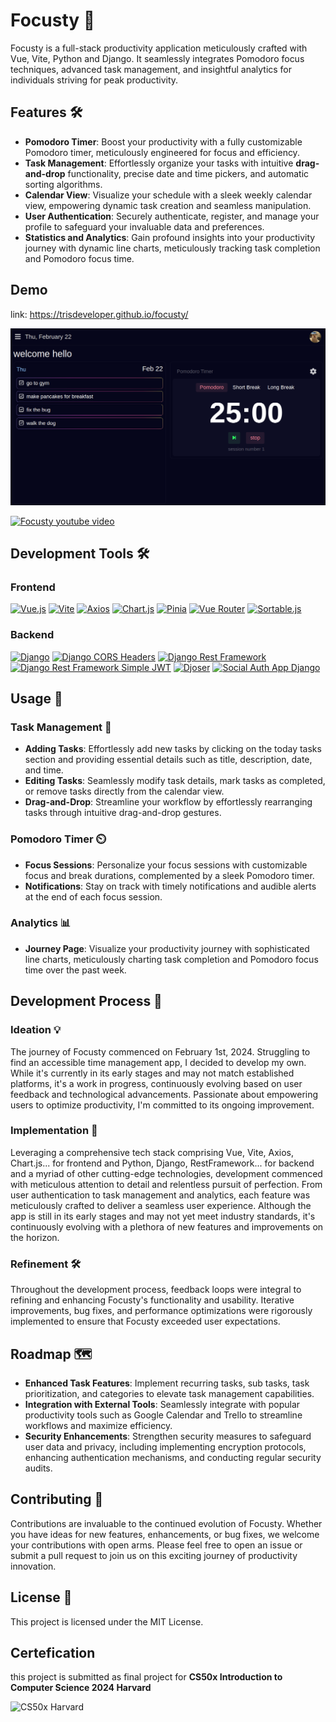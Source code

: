 # Focusty 🚀

Focusty is a full-stack productivity application meticulously crafted with Vue, Vite, Python and Django. It seamlessly integrates Pomodoro focus techniques, advanced task management, and insightful analytics for individuals striving for peak productivity.

## Features 🛠️

- **Pomodoro Timer**: Boost your productivity with a fully customizable Pomodoro timer, meticulously engineered for focus and efficiency.
- **Task Management**: Effortlessly organize your tasks with intuitive **drag-and-drop** functionality, precise date and time pickers, and automatic sorting algorithms.
- **Calendar View**: Visualize your schedule with a sleek weekly calendar view, empowering dynamic task creation and seamless manipulation.
- **User Authentication**: Securely authenticate, register, and manage your profile to safeguard your invaluable data and preferences.
- **Statistics and Analytics**: Gain profound insights into your productivity journey with dynamic line charts, meticulously tracking task completion and Pomodoro focus time.

## Demo

link: https://trisdeveloper.github.io/focusty/

![Focusty](https://raw.githubusercontent.com/trisDeveloper/focusty/main/Screenshot%20from%202024-02-22%2013-07-09.png)

[![Focusty youtube video](https://img.youtube.com/vi/wrSbkanFiS0/0.jpg)](https://youtu.be/wrSbkanFiS0)

## Development Tools 🛠️

### Frontend

[![Vue.js](https://img.shields.io/badge/Vue.js-3.4.15-brightgreen)](https://vuejs.org/)
[![Vite](https://img.shields.io/badge/Vite-5.0.11-blueviolet)](https://vitejs.dev/)
[![Axios](https://img.shields.io/badge/Axios-1.6.7-blue)](https://axios-http.com/)
[![Chart.js](https://img.shields.io/badge/Chart.js-3.9.1-orange)](https://www.chartjs.org/)
[![Pinia](https://img.shields.io/badge/Pinia-2.1.7-yellowgreen)](https://pinia.esm.dev/)
[![Vue Router](https://img.shields.io/badge/Vue%20Router-4.2.5-orange)](https://router.vuejs.org/)
[![Sortable.js](https://img.shields.io/badge/Sortable.js-1.15.2-yellow)](https://sortablejs.github.io/Vue.Draggable/)

### Backend

[![Django](https://img.shields.io/badge/Django-3.2-brightgreen)](https://www.djangoproject.com/)
[![Django CORS Headers](https://img.shields.io/badge/Django%20CORS%20Headers-4.3.1-blueviolet)](https://github.com/adamchainz/django-cors-headers)
[![Django Rest Framework](https://img.shields.io/badge/Django%20Rest%20Framework-3.14.0-blue)](https://www.django-rest-framework.org/)
[![Django Rest Framework Simple JWT](https://img.shields.io/badge/Django%20Rest%20Framework%20Simple%20JWT-5.3.1-orange)](https://django-rest-framework-simplejwt.readthedocs.io/en/latest/)
[![Djoser](https://img.shields.io/badge/Djoser-2.2.2-yellowgreen)](https://djoser.readthedocs.io/en/latest/)
[![Social Auth App Django](https://img.shields.io/badge/Social%20Auth%20App%20Django-5.4.0-yellow)](https://github.com/python-social-auth/social-app-django)

## Usage 📝

### Task Management 📅

- **Adding Tasks**: Effortlessly add new tasks by clicking on the today tasks section and providing essential details such as title, description, date, and time.
- **Editing Tasks**: Seamlessly modify task details, mark tasks as completed, or remove tasks directly from the calendar view.
- **Drag-and-Drop**: Streamline your workflow by effortlessly rearranging tasks through intuitive drag-and-drop gestures.

### Pomodoro Timer ⏲️

- **Focus Sessions**: Personalize your focus sessions with customizable focus and break durations, complemented by a sleek Pomodoro timer.
- **Notifications**: Stay on track with timely notifications and audible alerts at the end of each focus session.

### Analytics 📊

- **Journey Page**: Visualize your productivity journey with sophisticated line charts, meticulously charting task completion and Pomodoro focus time over the past week.

## Development Process 🤔

### Ideation 💡

The journey of Focusty commenced on February 1st, 2024. Struggling to find an accessible time management app, I decided to develop my own. While it's currently in its early stages and may not match established platforms, it's a work in progress, continuously evolving based on user feedback and technological advancements. Passionate about empowering users to optimize productivity, I'm committed to its ongoing improvement.

### Implementation 🚀

Leveraging a comprehensive tech stack comprising Vue, Vite, Axios, Chart.js... for frontend and Python, Django, RestFramework... for backend and a myriad of other cutting-edge technologies, development commenced with meticulous attention to detail and relentless pursuit of perfection. From user authentication to task management and analytics, each feature was meticulously crafted to deliver a seamless user experience. Although the app is still in its early stages and may not yet meet industry standards, it's continuously evolving with a plethora of new features and improvements on the horizon.

### Refinement 🛠️

Throughout the development process, feedback loops were integral to refining and enhancing Focusty's functionality and usability. Iterative improvements, bug fixes, and performance optimizations were rigorously implemented to ensure that Focusty exceeded user expectations.

## Roadmap 🗺️

- **Enhanced Task Features**: Implement recurring tasks, sub tasks, task prioritization, and categories to elevate task management capabilities.
- **Integration with External Tools**: Seamlessly integrate with popular productivity tools such as Google Calendar and Trello to streamline workflows and maximize efficiency.
- **Security Enhancements**: Strengthen security measures to safeguard user data and privacy, including implementing encryption protocols, enhancing authentication mechanisms, and conducting regular security audits.

## Contributing 🤝

Contributions are invaluable to the continued evolution of Focusty. Whether you have ideas for new features, enhancements, or bug fixes, we welcome your contributions with open arms. Please feel free to open an issue or submit a pull request to join us on this exciting journey of productivity innovation.

## License 📄

This project is licensed under the MIT License.

## Certefication 

this project is submitted as final project for **CS50x Introduction to Computer Science 2024 Harvard**

![CS50x Harvard](https://certificates.cs50.io/782ab1b8-a6d0-4224-8784-d261fdb81c00.png?size=letter)
